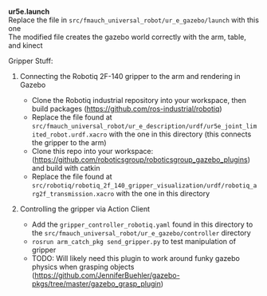 **ur5e.launch**  
Replace the file in `src/fmauch_universal_robot/ur_e_gazebo/launch` with this one  
The modified file creates the gazebo world correctly with the arm, table, and kinect



Gripper Stuff:

1) Connecting the Robotiq 2F-140 gripper to the arm and rendering in Gazebo

	- Clone the Robotiq industrial repository into your workspace, then build packages (https://github.com/ros-industrial/robotiq)
	- Replace the file found at `src/fmauch_universal_robot/ur_e_description/urdf/ur5e_joint_limited_robot.urdf.xacro` with the one in this directory (this connects the gripper to the arm)
	- Clone this repo into your workspace: (https://github.com/roboticsgroup/roboticsgroup_gazebo_plugins) and build with catkin
	- Replace the file found at `src/robotiq/robotiq_2f_140_gripper_visualization/urdf/robotiq_arg2f_transmission.xacro` with the one in this directory 

2) Controlling the gripper via Action Client

	- Add the `gripper_controller_robotiq.yaml` found in this directory to the `src/fmauch_universal_robot/ur_e_gazebo/controller` directory
	- `rosrun arm_catch_pkg send_gripper.py` to test manipulation of gripper
	- TODO: Will likely need this plugin to work around funky gazebo physics when grasping objects (https://github.com/JenniferBuehler/gazebo-pkgs/tree/master/gazebo_grasp_plugin)
